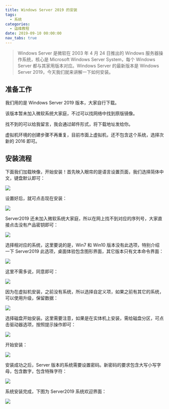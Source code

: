 ```yaml
---
title: Windows Server 2019 的安装
tags:
  - 系统
categories:
  - 运维教程
date: 2019-09-10 00:00:00
nav_tabs: true
---
```


> Windows Server 是微软在 2003 年 4 月 24 日推出的 Windows 服务器操作系统，核心是 Microsoft Windows Server System，每个 Windows Server 都与其家用版本对应。Windows Server 的最新版本是 Windows Server 2019，今天我们就来讲解一下如何安装。

<!-- more -->

## 准备工作

我们用的是 Windows Server 2019 版本，大家自行下载。

该版本暂未加入微软系统大家庭，不过可以找网络中找到原版镜像。

找不到的可以给我留言，我会通过邮件形式，将下载地址发给你。

虚拟机环境的创建步骤不再重复，目前市面上虚拟机，还不包含这个系统，选择次新的 2016 即可。

## 安装流程

下面我们加载映像，开始安装！首先映入眼帘的是语言设置页面，我们选择简体中文，键盘默认即可：

![](https://cdn.dusays.com/2019/09/63-1.jpg)

设置好后，就可点击现在安装：

![](https://cdn.dusays.com/2019/09/63-2.jpg)

Server2019 还未加入微软系统大家庭，所以在网上找不到对应的序列号，大家直接点击没有产品密钥即可：

![](https://cdn.dusays.com/2019/09/63-3.jpg)

选择相对应的系统，这里要说的是，Win7 和 Win10 版本没有此选项，特别介绍一下 Server2019 此选项，桌面体验包含图形界面，其它版本只有文本命令界面：

![](https://cdn.dusays.com/2019/09/63-4.jpg)

这里不需多说，同意即可：

![](https://cdn.dusays.com/2019/09/63-5.jpg)

因为在虚拟机安装，之前没有系统，所以选择自定义项，如果之前有其它的系统，可以使用升级，保留数据：

![](https://cdn.dusays.com/2019/09/63-6.jpg)

选择磁盘开始安装。这里需要注意，如果是在实体机上安装，需给磁盘分区，可点击驱动器选项，按照提示操作即可：

![](https://cdn.dusays.com/2019/09/63-7.jpg)

开始安装：

![](https://cdn.dusays.com/2019/09/63-8.jpg)

安装成功之后，Server 版本的系统需要设置密码。新密码的要求包含大写小写字母，包含数字，包含特殊字符：

![](https://cdn.dusays.com/2019/09/63-9.jpg)

系统安装完成，下图为 Server2019 系统欢迎界面：

![](https://cdn.dusays.com/2019/09/63-10.jpg)